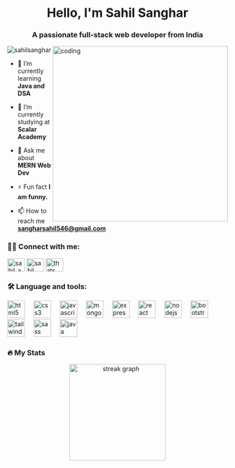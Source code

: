 <h1 align="center">Hello, I'm Sahil Sanghar</h1>
<h3 align="center">A passionate full-stack web developer from India</h3>

<img align="right" alt="coding" width="400" src="https://user-images.githubusercontent.com/55389276/140866485-8fb1c876-9a8f-4d6a-98dc-08c4981eaf70.gif">

<p align="left"> <img src="https://komarev.com/ghpvc/?username=sahilsanghar&label=Profile%20views&color=0e75b6&style=flat" alt="sahilsanghar" /> </p>

- 🌱 I’m currently learning **Java and DSA**

- 🔭 I’m currently studying at **Scalar Academy**

- 💬 Ask me about **MERN Web Dev**

- ⚡ Fun fact **I am funny.**

- 📫 How to reach me **sangharsahil546@gmail.com**
  
<h3 align="left">👩‍💻 Connect with me:</h3>
<p align="left">
<a href="https://twitter.com/sahil_a_sanghar" target="blank"><img align="center" src="https://raw.githubusercontent.com/rahuldkjain/github-profile-readme-generator/master/src/images/icons/Social/twitter.svg" alt="sahil_a_sanghar" height="30" width="40" /></a>
<a href="https://linkedin.com/in/sahil sanghar" target="blank"><img align="center" src="https://raw.githubusercontent.com/rahuldkjain/github-profile-readme-generator/master/src/images/icons/Social/linked-in-alt.svg" alt="sahil sanghar" height="30" width="40" /></a>
<a href="https://instagram.com/thats.__.sahil" target="blank"><img align="center" src="https://raw.githubusercontent.com/rahuldkjain/github-profile-readme-generator/master/src/images/icons/Social/instagram.svg" alt="thats.__.sahil" height="30" width="40" /></a>
</p>

<h3 align="left">🛠 Language and tools:</h3>
<div align="left">
<img src="https://cdn.jsdelivr.net/gh/devicons/devicon/icons/html5/html5-original.svg" height="40" alt="html5 logo" />
<img width="12" />
<img src="https://cdn.jsdelivr.net/gh/devicons/devicon/icons/css3/css3-original.svg" height="40" alt="css3 logo" />
<img width="12" />
<img src="https://skillicons.dev/icons?i=js" height="40" alt="javascript logo" />
<img width="12" />
<img src="https://skillicons.dev/icons?i=mongodb" height="40" alt="mongodb logo" />
<img width="12" />
<img src="https://skillicons.dev/icons?i=express" height="40" alt="express logo" />
<img width="12" />
<img src="https://skillicons.dev/icons?i=react" height="40" alt="react logo" />
<img width="12" />
<img src="https://skillicons.dev/icons?i=nodejs" height="40" alt="nodejs logo" />
<img width="12" />
<img src="https://cdn.jsdelivr.net/gh/devicons/devicon/icons/bootstrap/bootstrap-original.svg" height="40" alt="bootstrap logo" />
<img width="12" />
<img src="https://skillicons.dev/icons?i=tailwind" height="40" alt="tailwindcss logo" />
<img width="12" />
<img src="https://cdn.simpleicons.org/sass/CC6699" height="40" alt="sass logo" />
<img width="12" />
<img src="https://skillicons.dev/icons?i=java" height="40" alt="java logo" />
</div>

<h3 align="left">🔥 My Stats</h3>
<div align="center">
<img src="https://streak-stats.demolab.com?user=SahilSanghar&locale=en&mode=daily&theme=dark&hide_border=false&border_radius=5&order=3" height="220" alt="streak graph" />
</div>

